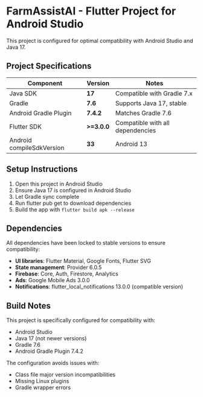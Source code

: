# FarmAssistAI - Flutter Project for Android Studio

This project is configured for optimal compatibility with Android Studio and Java 17.

## Project Specifications

| Component                     | Version    | Notes                       |
| ----------------------------- | ---------- | --------------------------- |
| Java SDK                      | **17**     | Compatible with Gradle 7.x  |
| Gradle                        | **7.6**    | Supports Java 17, stable    |
| Android Gradle Plugin         | **7.4.2**  | Matches Gradle 7.6          |
| Flutter SDK                   | **>=3.0.0** | Compatible with all dependencies |
| Android compileSdkVersion     | **33**    | Android 13                  |

## Setup Instructions

1. Open this project in Android Studio
2. Ensure Java 17 is configured in Android Studio
3. Let Gradle sync complete
4. Run flutter pub get to download dependencies
5. Build the app with `flutter build apk --release`

## Dependencies

All dependencies have been locked to stable versions to ensure compatibility:

- **UI libraries**: Flutter Material, Google Fonts, Flutter SVG
- **State management**: Provider 6.0.5
- **Firebase**: Core, Auth, Firestore, Analytics
- **Ads**: Google Mobile Ads 3.0.0
- **Notifications**: flutter_local_notifications 13.0.0 (compatible version)

## Build Notes

This project is specifically configured for compatibility with:
- Android Studio
- Java 17 (not newer versions)
- Gradle 7.6
- Android Gradle Plugin 7.4.2

The configuration avoids issues with:
- Class file major version incompatibilities
- Missing Linux plugins
- Gradle wrapper errors